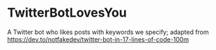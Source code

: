 # TwitterBotLovesYou
A Twitter bot who likes posts with keywords we specify; adapted from https://dev.to/notfakedev/twitter-bot-in-17-lines-of-code-100m
